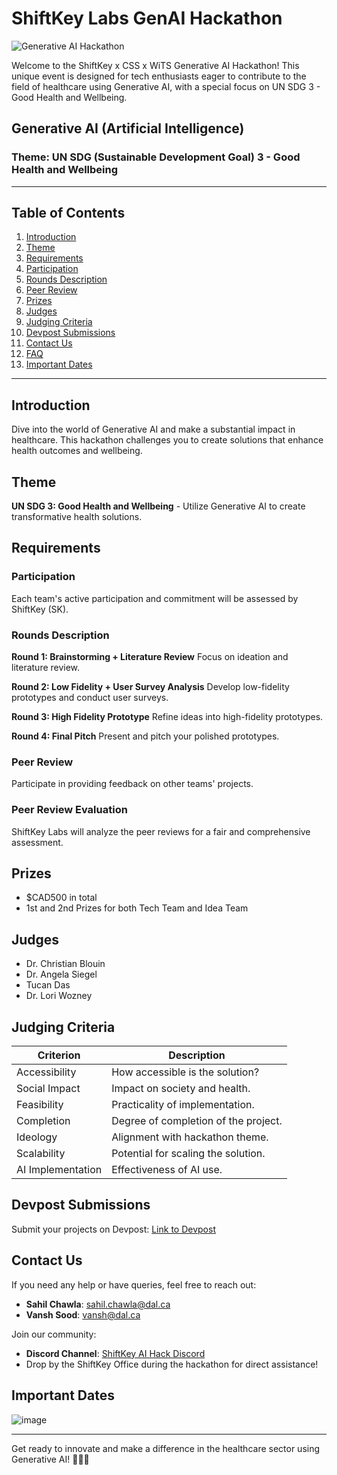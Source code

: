 # ShiftKey Labs GenAI Hackathon

![Generative AI Hackathon](https://shiftkeylabs.ca/wp-content/uploads/2023/10/Alt-2-3.png)

Welcome to the ShiftKey x CSS x WiTS Generative AI Hackathon! This unique event is designed for tech enthusiasts eager to contribute to the field of healthcare using Generative AI, with a special focus on UN SDG 3 - Good Health and Wellbeing.

## Generative AI (Artificial Intelligence)

### Theme: UN SDG (Sustainable Development Goal) 3 - Good Health and Wellbeing

---

## Table of Contents

1. [Introduction](#introduction)
2. [Theme](#theme)
3. [Requirements](#requirements)
4. [Participation](#participation)
5. [Rounds Description](#rounds-description)
6. [Peer Review](#peer-review)
7. [Prizes](#prizes)
8. [Judges](#judges)
9. [Judging Criteria](#judging-criteria)
10. [Devpost Submissions](#devpost-submissions)
11. [Contact Us](#contact-us)
12. [FAQ](#faq)
13. [Important Dates](#important-dates)

---

## Introduction

Dive into the world of Generative AI and make a substantial impact in healthcare. This hackathon challenges you to create solutions that enhance health outcomes and wellbeing.

## Theme

**UN SDG 3: Good Health and Wellbeing** - Utilize Generative AI to create transformative health solutions.

## Requirements

### Participation

Each team's active participation and commitment will be assessed by ShiftKey (SK).

### Rounds Description

**Round 1: Brainstorming + Literature Review**
Focus on ideation and literature review.

**Round 2: Low Fidelity + User Survey Analysis**
Develop low-fidelity prototypes and conduct user surveys.

**Round 3: High Fidelity Prototype**
Refine ideas into high-fidelity prototypes.

**Round 4: Final Pitch**
Present and pitch your polished prototypes.

### Peer Review

Participate in providing feedback on other teams' projects.

### Peer Review Evaluation

ShiftKey Labs will analyze the peer reviews for a fair and comprehensive assessment.

## Prizes

- $CAD500 in total
- 1st and 2nd Prizes for both Tech Team and Idea Team

## Judges

- Dr. Christian Blouin
- Dr. Angela Siegel
- Tucan Das
- Dr. Lori Wozney

## Judging Criteria

| Criterion          | Description                          |
|--------------------|--------------------------------------|
| Accessibility      | How accessible is the solution?      |
| Social Impact      | Impact on society and health.        |
| Feasibility        | Practicality of implementation.      |
| Completion         | Degree of completion of the project. |
| Ideology           | Alignment with hackathon theme.      |
| Scalability        | Potential for scaling the solution.  |
| AI Implementation  | Effectiveness of AI use.             |

## Devpost Submissions

Submit your projects on Devpost: [Link to Devpost](#)

## Contact Us

If you need any help or have queries, feel free to reach out:

- **Sahil Chawla**: sahil.chawla@dal.ca
- **Vansh Sood**: vansh@dal.ca

Join our community:
- **Discord Channel**: [ShiftKey AI Hack Discord](#)
- Drop by the ShiftKey Office during the hackathon for direct assistance!

## Important Dates

![image](https://github.com/shiftkey-labs/Shiftkey-GenAI-Hacks/assets/121076035/95a733c6-d39e-494f-b21f-d2256fe0b20c)

---

Get ready to innovate and make a difference in the healthcare sector using Generative AI! 🌟🌐🚀
